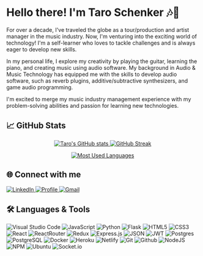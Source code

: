 # Hello there! I'm Taro Schenker 🎶👋

For over a decade, I've traveled the globe as a tour/production and artist manager in the music industry. Now, I'm venturing into the exciting world of technology! I'm a self-learner who loves to tackle challenges and is always eager to develop new skills.

In my personal life, I explore my creativity by playing the guitar, learning the piano, and creating music using audio software. My background in Audio & Music Technology has equipped me with the skills to develop audio software, such as reverb plugins, additive/subtractive synthesizers, and game audio programming.

I'm excited to merge my music industry management experience with my problem-solving abilities and passion for learning new technologies.


## 📈 GitHub Stats

<p align="center">
  <a href="https://github.com/taroschenker/github-readme-stats">
    <img src="https://github-readme-stats.vercel.app/api?username=taroschenker&theme=nord&show_icons=true" alt="Taro's GitHub stats" />
  </a>
  <a href="https://github.com/taroschenker/github-readme-streak-stats">
    <img src="https://github-readme-streak-stats.herokuapp.com/?user=taroschenker&theme=nord" alt="GitHub Streak" />
  </a>
</p>

<p align="center">
  <a href="https://github.com/taroschenker/github-readme-stats">
    <img src="https://github-readme-stats.vercel.app/api/top-langs/?username=taroschenker&layout=compact&theme=nord" alt="Most Used Languages" />
  </a>
</p>

## 🌐 Connect with me

<p align="left">
  <a href="https://www.linkedin.com/in/taro-schenker/" target="_blank">
    <img src="https://img.shields.io/badge/LinkedIn-0077B5?style=for-the-badge&logo=linkedin&logoColor=white" alt="LinkedIn" />
  </a>
  <a href="https://taroschenker.netlify.app/" target="_blank">
    <img src="https://img.shields.io/badge/-Profile-green?style=for-the-badge&logo=gmail&logoColor=white" alt="Profile" />
  </a>
  <a href="mailto:taroschenker@hotmail.co.uk" target="_blank">
    <img src="https://img.shields.io/badge/Gmail-D14836?style=for-the-badge&logo=gmail&logoColor=white" alt="Gmail" />
  </a>
</p>

## 🛠️ Languages & Tools

<p align="left">
  
![Visual Studio Code](https://img.shields.io/badge/Visual%20Studio%20Code-0078d7.svg?style=for-the-badge&logo=visual-studio-code&logoColor=white)
![JavaScript](https://img.shields.io/badge/javascript-%23323330.svg?style=for-the-badge&logo=javascript&logoColor=%23F7DF1E)
![Python](https://img.shields.io/badge/python-3670A0?style=for-the-badge&logo=python&logoColor=ffdd54)
![Flask](https://img.shields.io/badge/flask-%23000.svg?style=for-the-badge&logo=flask&logoColor=white)
![HTML5](https://img.shields.io/badge/html5-%23E34F26.svg?style=for-the-badge&logo=html5&logoColor=white)
![CSS3](https://img.shields.io/badge/css3-%231572B6.svg?style=for-the-badge&logo=css3&logoColor=white)
![React](https://img.shields.io/badge/react-%2320232a.svg?style=for-the-badge&logo=react&logoColor=%2361DAFB)
![ReactRouter](https://img.shields.io/badge/React_Router-CA4245?style=for-the-badge&logo=react-router&logoColor=white)
![Redux](https://img.shields.io/badge/redux-%23593d88.svg?style=for-the-badge&logo=redux&logoColor=white)
![Express.js](https://img.shields.io/badge/express.js-%23404d59.svg?style=for-the-badge&logo=express&logoColor=%2361DAFB)
![JSON](https://img.shields.io/badge/json-5E5C5C?style=for-the-badge&logo=json&logoColor=white)
![JWT](https://img.shields.io/badge/JWT-black?style=for-the-badge&logo=JSON%20web%20tokens)
![Postgres](https://img.shields.io/badge/postgres-%23316192.svg?style=for-the-badge&logo=postgresql&logoColor=white)
![PostgreSQL](https://img.shields.io/badge/PostgreSQL-316192?style=for-the-badge&logo=postgresql&logoColor=white)
![Docker](https://img.shields.io/badge/docker-%230db7ed.svg?style=for-the-badge&logo=docker&logoColor=white)
![Heroku](https://img.shields.io/badge/heroku-%23430098.svg?style=for-the-badge&logo=heroku&logoColor=white)
![Netlify](https://img.shields.io/badge/netlify-%23000000.svg?style=for-the-badge&logo=netlify&logoColor=#00C7B7)
![Git](https://img.shields.io/badge/git-%23F05033.svg?style=for-the-badge&logo=git&logoColor=white)
![Github](https://img.shields.io/badge/GitHub-100000?style=for-the-badge&logo=github&logoColor=white)
![NodeJS](https://img.shields.io/badge/node.js-6DA55F?style=for-the-badge&logo=node.js&logoColor=white)
![NPM](https://img.shields.io/badge/npm-CB3837?style=for-the-badge&logo=npm&logoColor=white)
![Ubuntu](https://img.shields.io/badge/Ubuntu-E95420?style=for-the-badge&logo=ubuntu&logoColor=white)
![Socket.io](https://img.shields.io/badge/Socket.io-black?style=for-the-badge&logo=socket.io&badgeColor=010101)

</p>
